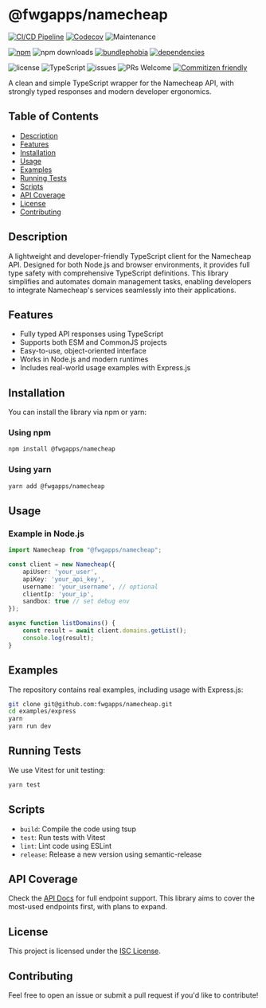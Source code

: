 # @fwgapps/namecheap

<!-- STATUS -->
[![CI/CD Pipeline](https://github.com/fwgapps/namecheap/actions/workflows/publish.yml/badge.svg)](https://github.com/fwgapps/namecheap/actions/workflows/publish.yml)
[![Codecov](https://codecov.io/gh/fwgapps/namecheap/branch/main/graph/badge.svg)](https://codecov.io/gh/fwgapps/namecheap)
![Maintenance](https://img.shields.io/maintenance/yes/2025)

<!-- NPM -->
[![npm](https://img.shields.io/npm/v/@fwgapps/namecheap)](https://www.npmjs.com/package/@fwgapps/namecheap)
![npm downloads](https://img.shields.io/npm/dm/@fwgapps/namecheap)
[![bundlephobia](https://img.shields.io/bundlephobia/minzip/@fwgapps/namecheap)](https://bundlephobia.com/result?p=@fwgapps/namecheap)
[![dependencies](https://img.shields.io/librariesio/release/npm/@fwgapps/namecheap)](https://libraries.io/npm/@fwgapps/namecheap)

<!-- META -->
![license](https://img.shields.io/npm/l/@fwgapps/namecheap)
![TypeScript](https://img.shields.io/badge/typescript-%233178C6.svg?logo=typescript)
![issues](https://img.shields.io/github/issues/fwgapps/namecheap)
![PRs Welcome](https://img.shields.io/badge/PRs-welcome-brightgreen.svg)
[![Commitizen friendly](https://img.shields.io/badge/commitizen-friendly-brightgreen.svg)](http://commitizen.github.io/cz-cli/)

A clean and simple TypeScript wrapper for the Namecheap API, with strongly typed responses and modern developer ergonomics.

## Table of Contents

- [Description](#description)
- [Features](#features)
- [Installation](#installation)
- [Usage](#usage)
- [Examples](#examples)
- [Running Tests](#running-tests)
- [Scripts](#scripts)
- [API Coverage](#api-coverage)
- [License](#license)
- [Contributing](#contributing)

## Description
A lightweight and developer-friendly TypeScript client for the Namecheap API. Designed for both Node.js and browser environments, it provides full type safety with comprehensive TypeScript definitions. This library simplifies and automates domain management tasks, enabling developers to integrate Namecheap's services seamlessly into their applications.

## Features
* Fully typed API responses using TypeScript
* Supports both ESM and CommonJS projects
* Easy-to-use, object-oriented interface
* Works in Node.js and modern runtimes
* Includes real-world usage examples with Express.js

## Installation
You can install the library via npm or yarn:

### Using npm
```bash
npm install @fwgapps/namecheap
```

### Using yarn
```bash
yarn add @fwgapps/namecheap
```

## Usage
### Example in Node.js
```ts
import Namecheap from "@fwgapps/namecheap";

const client = new Namecheap({
    apiUser: 'your_user',
    apiKey: 'your_api_key',
    username: 'your_username', // optional
    clientIp: 'your_ip',
    sandbox: true // set debug env
});

async function listDomains() {
    const result = await client.domains.getList();
    console.log(result);
}

```

## Examples
The repository contains real examples, including usage with Express.js:
```bash
git clone git@github.com:fwgapps/namecheap.git
cd examples/express
yarn
yarn run dev
```

## Running Tests
We use Vitest for unit testing:
```bash
yarn test
```

## Scripts
* `build`: Compile the code using tsup
* `test`: Run tests with Vitest
* `lint`: Lint code using ESLint
* `release`: Release a new version using semantic-release

## API Coverage
Check the [API Docs](https://www.namecheap.com/support/api/methods) for full endpoint support. This library aims to cover the most-used endpoints first, with plans to expand.

## License
This project is licensed under the [ISC License](./LICENSE).

## Contributing
Feel free to open an issue or submit a pull request if you'd like to contribute!


